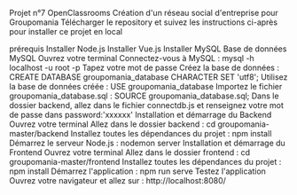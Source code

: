 Projet n°7 OpenClassrooms
Création d'un réseau social d'entreprise pour Groupomania
Télécharger le repository et suivez les instructions ci-après pour installer ce projet en local

prérequis
Installer Node.js
Installer Vue.js
Installer MySQL
Base de données MySQL
Ouvrez votre terminal
Connectez-vous à MySQL : mysql -h localhost -u root -p
Tapez votre mot de passe
Créez la base de données : CREATE DATABASE groupomania_database CHARACTER SET 'utf8';
Utilisez la base de données créée : USE groupomania_database
Importez le fichier groupomania_database.sql : SOURCE groupomania_database.sql;
Dans le dossier backend, allez dans le fichier connectdb.js et renseignez votre mot de passe dans password:'xxxxxx'
Installation et démarrage du Backend
Ouvrez votre terminal
Allez dans le dossier backend : cd groupomania-master/backend
Installez toutes les dépendances du projet : npm install
Démarrez le serveur Node.js : nodemon server
Installation et démarrage du Frontend
Ouvrez votre terminal
Allez dans le dossier frontend : cd groupomania-master/frontend
Installez toutes les dépendances du projet : npm install
Démarrez l'application : npm run serve
Testez l'application
Ouvrez votre navigateur et allez sur : http://localhost:8080/
